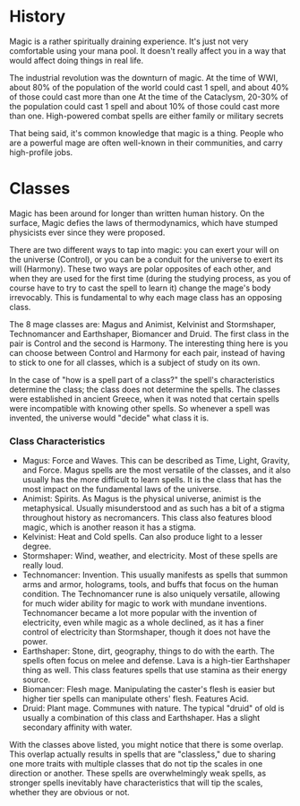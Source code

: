 # History
Magic is a rather spiritually draining experience.
It's just not very comfortable using your mana pool.
It doesn't really affect you in a way that would affect doing things in real life.

The industrial revolution was the downturn of magic.
At the time of WWI, about 80% of the population of the world could cast 1 spell, and about 40% of those could cast more than one
At the time of the Cataclysm, 20-30% of the population could cast 1 spell and about 10% of those could cast more than one.
High-powered combat spells are either family or military secrets

That being said, it's common knowledge that magic is a thing. People who are a powerful mage are often well-known in their communities, and carry high-profile jobs.

# Classes

Magic has been around for longer than written human history. On the surface, Magic defies the laws of thermodynamics, which have stumped physicists ever since they were proposed.

 There are two different ways to tap into magic: you can exert your will on the universe (Control), or you can be a conduit for the universe to exert its will (Harmony). These two ways are polar opposites of each other, and when they are used for the first time (during the studying process, as you of course have to try to cast the spell to learn it) change the mage's body irrevocably. This is fundamental to why each mage class has an opposing class.

The 8 mage classes are: Magus and Animist, Kelvinist and Stormshaper, Technomancer and Earthshaper, Biomancer and Druid. The first class in the pair is Control and the second is Harmony. The interesting thing here is you can choose between Control and Harmony for each pair, instead of having to stick to one for all classes, which is a subject of study on its own.

In the case of "how is a spell part of a class?" the spell's characteristics determine the class; the class does not determine the spells. The classes were established in ancient Greece, when it was noted that certain spells were incompatible with knowing other spells. So whenever a spell was invented, the universe would "decide" what class it is.

### Class Characteristics

- Magus: Force and Waves. This can be described as Time, Light, Gravity, and Force. Magus spells are the most versatile of the classes, and it also usually has the more difficult to learn spells. It is the class that has the most impact on the fundamental laws of the universe.
- Animist: Spirits. As Magus is the physical universe, animist is the metaphysical. Usually misunderstood and as such has a bit of a stigma throughout history as necromancers. This class also features blood magic, which is another reason it has a stigma.
- Kelvinist: Heat and Cold spells. Can also produce light to a lesser degree.
- Stormshaper: Wind, weather, and electricity. Most of these spells are really loud.
- Technomancer: Invention. This usually manifests as spells that summon arms and armor, holograms, tools, and buffs that focus on the human condition. The Technomancer rune is also uniquely versatile, allowing for much wider ability for magic to work with mundane inventions. Technomancer became a lot more popular with the invention of electricity, even while magic as a whole declined, as it has a finer control of electricity than Stormshaper, though it does not have the power.
- Earthshaper: Stone, dirt, geography, things to do with the earth. The spells often focus on melee and defense. Lava is a high-tier Earthshaper thing as well. This class features spells that use stamina as their energy source.
- Biomancer: Flesh mage. Manipulating the caster's flesh is easier but higher tier spells can manipulate others' flesh. Features Acid.
- Druid: Plant mage. Communes with nature. The typical "druid" of old is usually a combination of this class and Earthshaper. Has a slight secondary affinity with water.


With the classes above listed, you might notice that there is some overlap. This overlap actually results in spells that are "classless," due to sharing one more traits with multiple classes that do not tip the scales in one direction or another. These spells are overwhelmingly weak spells, as stronger spells inevitably have characteristics that will tip the scales, whether they are obvious or not.
